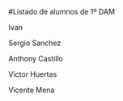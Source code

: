 #Listado de alumnos de 1º DAM


Ivan 

Sergio Sanchez

Anthony Castillo

Victor Huertas

Vicente Mena
